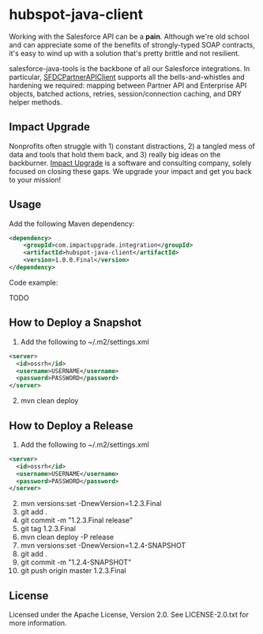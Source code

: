 # hubspot-java-client

Working with the Salesforce API can be a **pain**. Although we're old school and can appreciate some of the benefits of strongly-typed SOAP contracts, it's easy to wind up with a solution that's pretty brittle and not resilient.

salesforce-java-tools is the backbone of all our Salesforce integrations. In particular, <a href="https://github.com/impactupgrade/salesforce-java-tools/blob/master/src/main/java/com/impactupgrade/integration/sfdc/SFDCPartnerAPIClient.java">SFDCPartnerAPIClient</a> supports all the bells-and-whistles and hardening we required: mapping between Partner API and Enterprise API objects, batched actions, retries, session/connection caching, and DRY helper methods.

## Impact Upgrade

Nonprofits often struggle with 1) constant distractions, 2) a tangled mess of data and tools that hold them back, and 3) really big ideas on the backburner. [Impact Upgrade](https://www.impactupgrade.com) is a software and consulting company, solely focused on closing these gaps. We upgrade your impact and get you back to your mission!

## Usage

Add the following Maven dependency:

```xml
<dependency>
    <groupId>com.impactupgrade.integration</groupId>
    <artifactId>hubspot-java-client</artifactId>
    <version>1.0.0.Final</version>
</dependency>
```

Code example:

TODO

## How to Deploy a Snapshot

1. Add the following to ~/.m2/settings.xml
```xml
<server>
  <id>ossrh</id>
  <username>USERNAME</username>
  <password>PASSWORD</password>
</server>
```
2. mvn clean deploy

## How to Deploy a Release

1. Add the following to ~/.m2/settings.xml
```xml
<server>
  <id>ossrh</id>
  <username>USERNAME</username>
  <password>PASSWORD</password>
</server>
```
2. mvn versions:set -DnewVersion=1.2.3.Final
3. git add .
4. git commit -m "1.2.3.Final release"
5. git tag 1.2.3.Final
6. mvn clean deploy -P release
7. mvn versions:set -DnewVersion=1.2.4-SNAPSHOT
8. git add .
9. git commit -m "1.2.4-SNAPSHOT"
10. git push origin master 1.2.3.Final

## License

Licensed under the Apache License, Version 2.0. See LICENSE-2.0.txt for more information.
